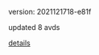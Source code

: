 version: 2021121718-e81f

updated 8 avds

[details](https://github.com/0x74f917491bfa7ebfa379/ali_avd_db/blob/master/change_log/2021/12/17/18/e81f.txt)
